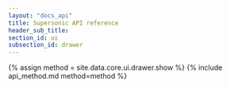 ```yaml
---
layout: "docs_api"
title: Supersonic API reference
header_sub_title: 
section_id: ui
subsection_id: drawer
---
```


{% assign method = site.data.core.ui.drawer.show %}
{% include api_method.md method=method %}
